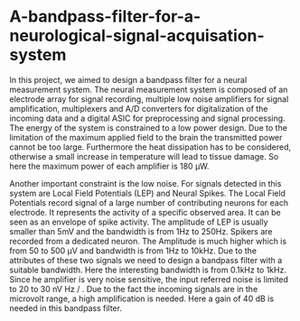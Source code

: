 # A-bandpass-filter-for-a-neurological-signal-acquisation-system
In this project, we aimed to design a bandpass filter for a neural measurement system.
The neural measurement system is composed of an electrode array for signal recording,
multiple low noise amplifiers for signal amplification, multiplexers and A/D converters for
digitalization of the incoming data and a digital ASIC for preprocessing and signal processing.
The energy of the system is constrained to a low power design. Due to the limitation of the
maximum applied field to the brain the transmitted power cannot be too large. Furthermore
the heat dissipation has to be considered, otherwise a small increase in temperature will
lead to tissue damage. So here the maximum power of each amplifier is 180 μW.

Another important constraint is the low noise. For signals detected in this system are
Local Field Potentials (LEP) and Neural Spikes. The Local Field Potentials record signal of a
large number of contributing neurons for each electrode. It represents the activity of a
specific observed area. It can be seen as an envelope of spike activity. The amplitude of LEP
is usually smaller than 5mV and the bandwidth is from 1Hz to 250Hz. Spikers are recorded
from a dedicated neuron. The Amplitude is much higher which is from 50 to 500 μV and
bandwidth is from 1Hz to 10kHz. Due to the attributes of these two signals we need to
design a bandpass filter with a suitable bandwidth. Here the interesting bandwidth is from
0.1kHz to 1kHz. Since he amplifier is very noise sensitive, the input referred noise is limited
to 20 to 30 nV Hz / .
Due to the fact the incoming signals are in the microvolt range, a high amplification is
needed. Here a gain of 40 dB is needed in this bandpass filter.

